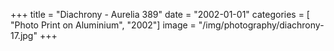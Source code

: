 +++
title = "Diachrony - Aurelia 389"
date = "2002-01-01"
categories = [ "Photo Print on Aluminium", "2002"]
image = "/img/photography/diachrony-17.jpg"
+++

